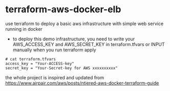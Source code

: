# terraform-aws-docker-elb
use terraform to deploy a basic aws infrastructure with simple web service running in docker

* to deploy this demo infrastructure, you need to write your AWS_ACCESS_KEY and AWS_SECRET_KEY in terraform.tfvars or INPUT manually when you run terraform apply
```
# cat terraform.tfvars 
access_key = "Your-ACCESS-key"
secret_key = "Your-Secret-key for AWS xxxxxxxxxx"
```








the whole project is inspired and updated from https://www.airpair.com/aws/posts/ntiered-aws-docker-terraform-guide
